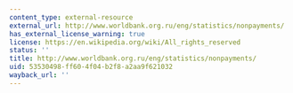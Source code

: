 ```yaml
---
content_type: external-resource
external_url: http://www.worldbank.org.ru/eng/statistics/nonpayments/
has_external_license_warning: true
license: https://en.wikipedia.org/wiki/All_rights_reserved
status: ''
title: http://www.worldbank.org.ru/eng/statistics/nonpayments/
uid: 53530498-ff60-4f04-b2f8-a2aa9f621032
wayback_url: ''
---
```

